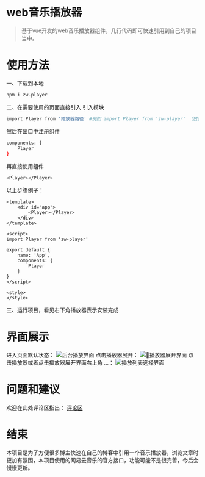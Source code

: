 # web音乐播放器
> 基于vue开发的web音乐播放器组件，几行代码即可快速引用到自己的项目当中。
# 使用方法
一、下载到本地
```bash
npm i zw-player
```
二、在需要使用的页面直接引入
引入模块
```bash
import Player from '播放器路径' #例如 import Player from 'zw-player' （放在了node_modules中）
```
然后在出口中注册组件
```bash
components: {
    Player
}
```
再直接使用组件
```bash
<Player></Player>
```

以上步骤例子：
```
<template>
    <div id="app">
        <Player></Player>
    </div>
</template>

<script>
import Player from 'zw-player'

export default {
    name: 'App',
    components: {
        Player
    }
}
</script>

<style>
</style>
```
三、运行项目，看见右下角播放器表示安装完成

# 界面展示
进入页面默认状态：
![后台播放界面](https://www.blogme.top/img/1161551317408288768.jpg)
点击播放器展开：
![播放器展开界面](https://www.blogme.top/img/1161551706664865792.png)
双击播放器或者点击播放器展开界面右上角 ...：
![播放列表选择界面](https://www.blogme.top/img/1161552220802650112.jpg)

# 问题和建议
欢迎在此处评论区指出：
[评论区](https://www.blogme.top/blog/#/Article/56)

# 结束
本项目是为了方便很多博主快速在自己的博客中引用一个音乐播放器，浏览文章时更加有氛围，本项目使用的网易云音乐的官方接口，功能可能不是很完善，今后会慢慢更新。